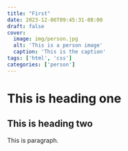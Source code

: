 ```yaml
---
title: "First"
date: 2023-12-06T09:45:31-08:00
draft: false
cover:
  image: img/person.jpg
  alt: 'This is a person image'
  caption: 'This is the caption'
tags: ['html', 'css']
categories: ['person']
---
```


# This is heading one
## This is heading two

This is paragraph.
